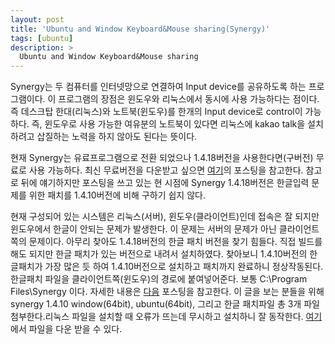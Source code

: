 ```yaml
---
layout: post
title: 'Ubuntu and Window Keyboard&Mouse sharing(Synergy)'
tags: [ubuntu]
description: >
  Ubuntu and Window Keyboard&Mouse sharing
---
```

Synergy는 두 컴퓨터를 인터넷망으로 연결하여 Input device를 공유하도록 하는 프로그램이다. 이 프로그램의 장점은 윈도우와 리눅스에서 동시에 사용 가능하다는 점이다. 즉 데스크탑 한대(리눅스)와 노트북(윈도우)를 한개의 Input device로 control이 가능하다. 즉, 윈도우로 사용 가능한 여유분의 노트북이 있다면 리눅스에 kakao talk을 설치하려고 삽질하는 노력을 하지 않아도 된다는 뜻이다.

현재 Synergy는 유료프로그램으로 전환 되었으나 1.4.18버전을 사용한다면(구버전) 무료로 사용 가능하다. 최신 무료버전을 다운받고 싶으면 [여기](http://storycompiler.tistory.com/37)의 포스팅을 참고한다. 참고로 뒤에 얘기하지만 포스팅을 쓰고 있는 현 시점에 Synergy 1.4.18버전은 한글입력 문제를 위한 패치를 1.4.10버전에 비해 구하기 쉽지 않다.

현재 구성되어 있는 시스템은 리눅스(서버), 윈도우(클라이언트)인데 접속은 잘 되지만 윈도우에서 한글이 안되는 문제가 발생한다. 이 문제는 서버의 문제가 아닌 클라이언트 쪽의 문제이다. 아무리 찾아도 1.4.18버전의 한글 패치 버전을 찾기 힘들다. 직접 빌드를 해도 되지만 한글 패치가 있는 버전으로 내려서 설치하였다. 찾아보니 1.4.10버전의 한글패치가 가장 많은 듯 하여 1.4.10버전으로 설치하고 패치까지 완료하니 정상작동된다. 한글패치 파일을 클라이언트쪽(윈도우)의 경로에 붙여넣어준다. 보통 C:\Program Files\Synergy 이다. 자세한 내용은 [다음](http://blog.shgeum.com/entry/Synergy-1410-x86-x64-%ED%95%9C%EA%B8%80-%ED%8C%A8%EC%B9%98) 포스팅을 참고한다. 이 글을 보는 분들을 위해 synergy 1.4.10 window(64bit), ubuntu(64bit), 그리고 한글 패치파일 총 3개 파일 첨부한다.리눅스 파일을 설치할 때 오류가 뜨는데 무시하고 설치하니 잘 동작한다. [여기](Download/Synergy/1.4.10.zip)에서 파일을 다운 받을 수 있다.

